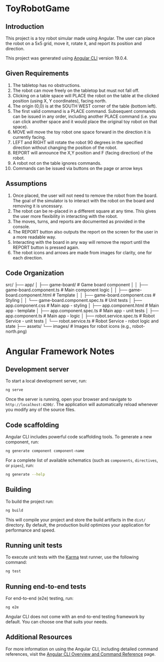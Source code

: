 # ToyRobotGame

## Introduction

This project is a toy robot simular made using Angular. The user can place the robot on a 5x5 grid, move it, rotate it, and report its position and direction. 

This project was generated using [Angular CLI](https://github.com/angular/angular-cli) version 19.0.4.

## Given Requirements

1. The tabletop has no obstructions.
2. The robot can move freely on the tabletop but must not fall off.
3. Clicking on a table space will PLACE the robot on the table at the clicked position (using X, Y coordinates), facing north.
4. The origin (0,0) is at the SOUTH WEST corner of the table (bottom left).
5. The first valid command is a PLACE command. Subsequent commands can be issued in any order, including another PLACE command (i.e. you can click another space and it would place the original toy robot on that space).
6. MOVE will move the toy robot one space forward in the direction it is currently facing.
7. LEFT and RIGHT will rotate the robot 90 degrees in the specified direction without changing the position of the robot.
8. REPORT will announce the X,Y position and F (facing direction) of the robot.
9. A robot not on the table ignores commands.
10. Commands can be issued via buttons on the page or arrow keys 

## Assumptions

1. Once placed, the user will not need to remove the robot from the board. The goal of the simulator is to interact with the robot on the board and removing it is uncessary. 
2. The robot can be re-placed in a different square at any time. This gives the user more flexibility in interacting with the robot. 
3. The moves, turns, and reports are documented as provided in the console.
4. The REPORT button also outputs the report on the screen for the user in a more readable way. 
5. Interacting with the board in any way will remove the report until the REPORT button is pressed again. 
6. The robot icons and arrows are made from images for clarity, one for each direction. 

## Code Organization

src/
├── app/
│   ├── game-board/                         # Game board component
│   │   ├── game-board.component.ts             # Main component logic
│   │   ├── game-board.component.html           # Template
│   │   ├── game-board.component.css            # Styling
│   │   └── game-board.component.spec.ts        # Unit tests
│   ├── app.component.css                   # Main app - styling
│   ├── app.component.html                  # Main app - template
│   ├── app.component.spec.ts               # Main app - unit tests
│   ├── app.component.ts                    # Main app - logic
│   ├── robot.service.spec.ts               # Robot Service - unit tests
│   └── robot.service.ts                    # Robot Service - robot logic and state
├── assets/
    └── images/                             # Images for robot icons (e.g., robot-north.png)



# Angular Framework Notes

## Development server

To start a local development server, run:

```bash
ng serve
```

Once the server is running, open your browser and navigate to `http://localhost:4200/`. The application will automatically reload whenever you modify any of the source files.

## Code scaffolding

Angular CLI includes powerful code scaffolding tools. To generate a new component, run:

```bash
ng generate component component-name
```

For a complete list of available schematics (such as `components`, `directives`, or `pipes`), run:

```bash
ng generate --help
```

## Building

To build the project run:

```bash
ng build
```

This will compile your project and store the build artifacts in the `dist/` directory. By default, the production build optimizes your application for performance and speed.

## Running unit tests

To execute unit tests with the [Karma](https://karma-runner.github.io) test runner, use the following command:

```bash
ng test
```

## Running end-to-end tests

For end-to-end (e2e) testing, run:

```bash
ng e2e
```

Angular CLI does not come with an end-to-end testing framework by default. You can choose one that suits your needs.

## Additional Resources

For more information on using the Angular CLI, including detailed command references, visit the [Angular CLI Overview and Command Reference](https://angular.dev/tools/cli) page.
